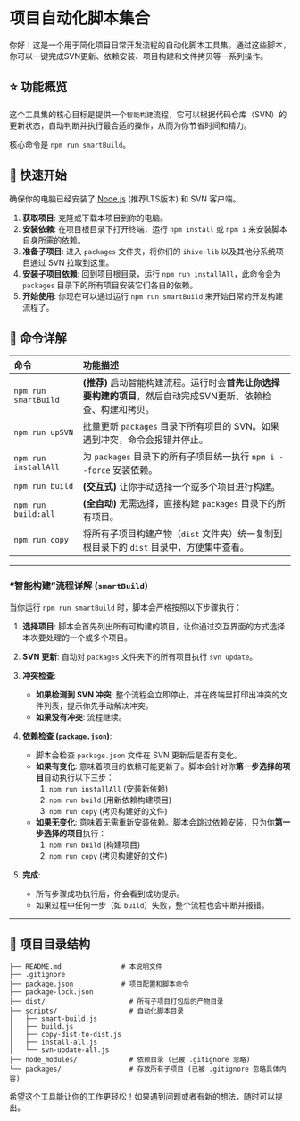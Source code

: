 # 项目自动化脚本集合

你好！这是一个用于简化项目日常开发流程的自动化脚本工具集。通过这些脚本，你可以一键完成SVN更新、依赖安装、项目构建和文件拷贝等一系列操作。

## ⭐ 功能概览

这个工具集的核心目标是提供一个`智能构建`流程，它可以根据代码仓库（SVN）的更新状态，自动判断并执行最合适的操作，从而为你节省时间和精力。

核心命令是 `npm run smartBuild`。

## 🚀 快速开始

确保你的电脑已经安装了 [Node.js](https://nodejs.org/) (推荐LTS版本) 和 SVN 客户端。

1.  **获取项目**: 克隆或下载本项目到你的电脑。
2.  **安装依赖**: 在项目根目录下打开终端，运行 `npm install` 或 `npm i` 来安装脚本自身所需的依赖。
3.  **准备子项目**: 进入 `packages` 文件夹，将你们的 `ihive-lib` 以及其他分系统项目通过 SVN 拉取到这里。
4.  **安装子项目依赖**: 回到项目根目录，运行 `npm run installAll`，此命令会为 `packages` 目录下的所有项目安装它们各自的依赖。
5.  **开始使用**: 你现在可以通过运行 `npm run smartBuild` 来开始日常的开发构建流程了。

## 📖 命令详解

| 命令 | 功能描述 |
| :--- | :--- |
| `npm run smartBuild` | **(推荐)** 启动智能构建流程。运行时会**首先让你选择要构建的项目**，然后自动完成SVN更新、依赖检查、构建和拷贝。 |
| `npm run upSVN` | 批量更新 `packages` 目录下所有项目的 SVN。如果遇到冲突，命令会报错并停止。 |
| `npm run installAll` | 为 `packages` 目录下的所有子项目统一执行 `npm i --force` 安装依赖。 |
| `npm run build` | **(交互式)** 让你手动选择一个或多个项目进行构建。 |
| `npm run build:all` | **(全自动)** 无需选择，直接构建 `packages` 目录下的所有项目。 |
| `npm run copy` | 将所有子项目构建产物（`dist` 文件夹）统一复制到根目录下的 `dist` 目录中，方便集中查看。 |

---

### “智能构建”流程详解 (`smartBuild`)

当你运行 `npm run smartBuild` 时，脚本会严格按照以下步骤执行：

1.  **选择项目**: 脚本会首先列出所有可构建的项目，让你通过交互界面的方式选择本次要处理的一个或多个项目。

2.  **SVN 更新**: 自动对 `packages` 文件夹下的所有项目执行 `svn update`。

3.  **冲突检查**:
    -   **如果检测到 SVN 冲突**: 整个流程会立即停止，并在终端里打印出冲突的文件列表，提示你先手动解决冲突。
    -   **如果没有冲突**: 流程继续。

4.  **依赖检查 (`package.json`)**:
    -   脚本会检查 `package.json` 文件在 SVN 更新后是否有变化。
    -   **如果有变化**: 意味着项目的依赖可能更新了。脚本会针对你**第一步选择的项目**自动执行以下三步：
        1.  `npm run installAll` (安装新依赖)
        2.  `npm run build` (用新依赖构建项目)
        3.  `npm run copy` (拷贝构建好的文件)
    -   **如果无变化**: 意味着无需重新安装依赖。脚本会跳过依赖安装，只为你**第一步选择的项目**执行：
        1.  `npm run build` (构建项目)
        2.  `npm run copy` (拷贝构建好的文件)

5.  **完成**:
    -   所有步骤成功执行后，你会看到成功提示。
    -   如果过程中任何一步（如 `build`）失败，整个流程也会中断并报错。

---

## 📁 项目目录结构

```
├── README.md               # 本说明文件
├── .gitignore
├── package.json            # 项目配置和脚本命令
├── package-lock.json
├── dist/                     # 所有子项目打包后的产物目录
├── scripts/                  # 自动化脚本目录
│   ├── smart-build.js
│   ├── build.js
│   ├── copy-dist-to-dist.js
│   ├── install-all.js
│   └── svn-update-all.js
├── node_modules/             # 依赖目录 (已被 .gitignore 忽略)
└── packages/                 # 存放所有子项目 (已被 .gitignore 忽略具体内容)
```

希望这个工具能让你的工作更轻松！如果遇到问题或者有新的想法，随时可以提出。
